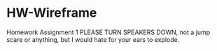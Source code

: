 # HW-Wireframe
Homework Assignment 1
PLEASE TURN SPEAKERS DOWN, not a jump scare or anything, but I would hate for your ears to explode.
